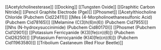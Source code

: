 [[Acetylcholinesterase]]
[[Docking]]
[[Tungsten Oxide]]
[[Graphitic Carbon Nitride]]
[[Pencil Graphite Electrode (Pge)]]
[[Phosmet]]
[[Acetylthiocholine Chloride (Pubchem Cid22411)]]
[[Mes (4-Morpholinoethanesulfonic Acid) (Pubchem Cid78165)]]
[[Melamine (C(3)h(6)n(6)) (Pubchem Cid7955)]]
[[Nhs (N-hydroxysuccinimide) (Pubchem Cid80170)]]
[[Phosmet (Pubchem Cid12901)]]
[[Potassium Ferricyanide (K(3)[fe(cn)(6)]) (Pubchem Cid26250)]]
[[Potassium Ferrocyanide (K(4)[fe(cn)(6)]) (Pubchem Cid11963580)]]
[[Tribolium Castaneum (Red Flour Beetle)]]
